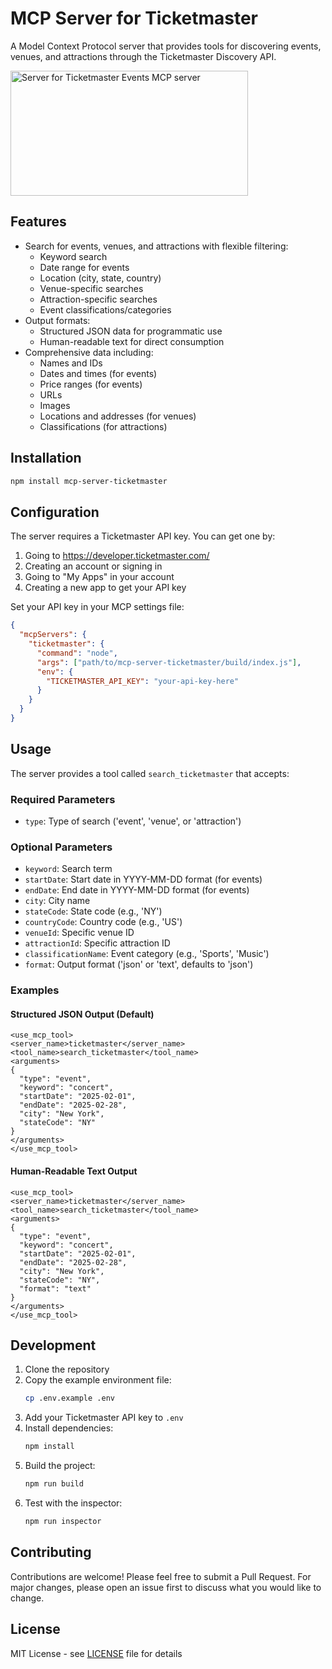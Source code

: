 # MCP Server for Ticketmaster

A Model Context Protocol server that provides tools for discovering events, venues, and attractions through the Ticketmaster Discovery API.

<a href="https://glama.ai/mcp/servers/u91gv8f3on"><img width="380" height="200" src="https://glama.ai/mcp/servers/u91gv8f3on/badge" alt="Server for Ticketmaster Events MCP server" /></a>

## Features

- Search for events, venues, and attractions with flexible filtering:
  - Keyword search
  - Date range for events
  - Location (city, state, country)
  - Venue-specific searches
  - Attraction-specific searches
  - Event classifications/categories
- Output formats:
  - Structured JSON data for programmatic use
  - Human-readable text for direct consumption
- Comprehensive data including:
  - Names and IDs
  - Dates and times (for events)
  - Price ranges (for events)
  - URLs
  - Images
  - Locations and addresses (for venues)
  - Classifications (for attractions)

## Installation

```bash
npm install mcp-server-ticketmaster
```

## Configuration

The server requires a Ticketmaster API key. You can get one by:
1. Going to https://developer.ticketmaster.com/
2. Creating an account or signing in
3. Going to "My Apps" in your account
4. Creating a new app to get your API key

Set your API key in your MCP settings file:

```json
{
  "mcpServers": {
    "ticketmaster": {
      "command": "node",
      "args": ["path/to/mcp-server-ticketmaster/build/index.js"],
      "env": {
        "TICKETMASTER_API_KEY": "your-api-key-here"
      }
    }
  }
}
```

## Usage

The server provides a tool called `search_ticketmaster` that accepts:

### Required Parameters
- `type`: Type of search ('event', 'venue', or 'attraction')

### Optional Parameters
- `keyword`: Search term
- `startDate`: Start date in YYYY-MM-DD format (for events)
- `endDate`: End date in YYYY-MM-DD format (for events)
- `city`: City name
- `stateCode`: State code (e.g., 'NY')
- `countryCode`: Country code (e.g., 'US')
- `venueId`: Specific venue ID
- `attractionId`: Specific attraction ID
- `classificationName`: Event category (e.g., 'Sports', 'Music')
- `format`: Output format ('json' or 'text', defaults to 'json')

### Examples

#### Structured JSON Output (Default)
```
<use_mcp_tool>
<server_name>ticketmaster</server_name>
<tool_name>search_ticketmaster</tool_name>
<arguments>
{
  "type": "event",
  "keyword": "concert",
  "startDate": "2025-02-01",
  "endDate": "2025-02-28",
  "city": "New York",
  "stateCode": "NY"
}
</arguments>
</use_mcp_tool>
```

#### Human-Readable Text Output
```
<use_mcp_tool>
<server_name>ticketmaster</server_name>
<tool_name>search_ticketmaster</tool_name>
<arguments>
{
  "type": "event",
  "keyword": "concert",
  "startDate": "2025-02-01",
  "endDate": "2025-02-28",
  "city": "New York",
  "stateCode": "NY",
  "format": "text"
}
</arguments>
</use_mcp_tool>
```

## Development

1. Clone the repository
2. Copy the example environment file:
   ```bash
   cp .env.example .env
   ```
3. Add your Ticketmaster API key to `.env`
4. Install dependencies:
   ```bash
   npm install
   ```
5. Build the project:
   ```bash
   npm run build
   ```
6. Test with the inspector:
   ```bash
   npm run inspector
   ```

## Contributing

Contributions are welcome! Please feel free to submit a Pull Request. For major changes, please open an issue first to discuss what you would like to change.

## License

MIT License - see [LICENSE](LICENSE) file for details
